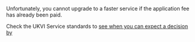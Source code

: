 Unfortunately, you cannot upgrade to a faster service if the application fee has already been paid.  

Check the UKVI Service standards to [see when you can expect a decision by](https://www.gov.uk/government/organisations/uk-visas-and-immigration/about-our-services)  